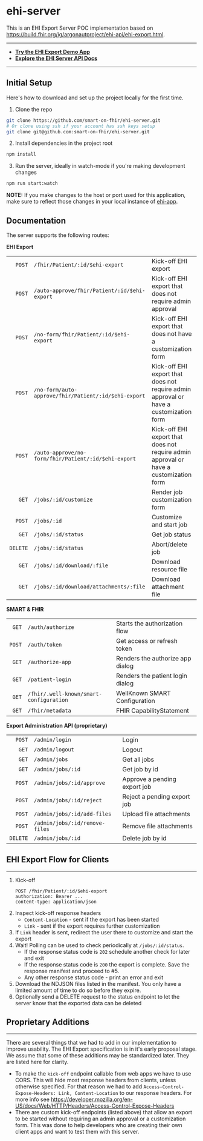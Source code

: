# ehi-server
This is an EHI Export Server POC implementation based on https://build.fhir.org/ig/argonautproject/ehi-api/ehi-export.html.

---
- **[Try the EHI Export Demo App](https://ehi-app.smarthealthit.org/)**
- **[Explore the EHI Server API Docs](https://docs.smarthealthit.org/ehi-server/)**
---

## Initial Setup

Here's how to download and set up the project locally for the first time.

1. Clone the repo

```sh
git clone https://github.com/smart-on-fhir/ehi-server.git
# Or clone using ssh if your account has ssh keys setup
git clone git@github.com:smart-on-fhir/ehi-server.git
```

2. Install dependencies in the project root

```sh
npm install
```

3. Run the server, ideally in watch-mode if you're making development changes
```sh
npm run start:watch
```

**NOTE:** If you make changes to the host or port used for this application, make sure to reflect those changes in your local instance of [ehi-app](https://github.com/smart-on-fhir/ehi-app).

## Documentation

The server supports the following routes:

**EHI Export**

|        |                                                      |                                                                                       |
|-------:|------------------------------------------------------|---------------------------------------------------------------------------------------|
|`POST`  | `/fhir/Patient/:id/$ehi-export`                      | Kick-off EHI export                                                                   |
|`POST`  | `/auto-approve/fhir/Patient/:id/$ehi-export`         | Kick-off EHI export that does not require admin approval                              |
|`POST`  | `/no-form/fhir/Patient/:id/$ehi-export`              | Kick-off EHI export that does not have a customization form                           |
|`POST`  | `/no-form/auto-approve/fhir/Patient/:id/$ehi-export` | Kick-off EHI export that does not require admin approval or have a customization form |
|`POST`  | `/auto-approve/no-form/fhir/Patient/:id/$ehi-export` | Kick-off EHI export that does not require admin approval or have a customization form |
|`GET`   | `/jobs/:id/customize`                                | Render job customization form                                                         |
|`POST`  | `/jobs/:id`                                          | Customize and start job                                                               |
|`GET`   | `/jobs/:id/status`                                   | Get job status                                                                        |
|`DELETE`| `/jobs/:id/status`                                   | Abort/delete job                                                                      |
|`GET`   | `/jobs/:id/download/:file`                           | Download resource file                                                                |
|`GET`   | `/jobs/:id/download/attachments/:file`               | Download attachment file                                                              |


**SMART & FHIR**

|      |                                       |                                 |
|-----:|---------------------------------------|---------------------------------|
|`GET` |`/auth/authorize`                      | Starts the authorization flow   |
|`POST`|`/auth/token`                          | Get access or refresh token     |
|`GET` |`/authorize-app`                       | Renders the authorize app dialog|
|`GET` |`/patient-login`                       | Renders the patient login dialog|
|`GET` |`/fhir/.well-known/smart-configuration`| WellKnown SMART Configuration   |
|`GET` |`/fhir/metadata`                       | FHIR CapabilityStatement        |


**Export Administration API (proprietary)**

|        |                              |                              |
|-------:|------------------------------|------------------------------|
|`POST`  |`/admin/login`                | Login                        |
|`GET`   |`/admin/logout`               | Logout                       |
|`GET`   |`/admin/jobs`                 | Get all jobs                 |
|`GET`   |`/admin/jobs/:id`             | Get job by id                |
|`POST`  |`/admin/jobs/:id/approve`     | Approve a pending export job |
|`POST`  |`/admin/jobs/:id/reject`      | Reject a pending export job  |
|`POST`  |`/admin/jobs/:id/add-files`   | Upload file attachments      |
|`POST`  |`/admin/jobs/:id/remove-files`| Remove file attachments      |
|`DELETE`|`/admin/jobs/:id`             | Delete job by id             |



## EHI Export Flow for Clients
----

1. Kick-off
   ```http
   POST /fhir/Patient/:id/$ehi-export
   authorization: Bearer ...
   content-type: application/json
   ```
2. Inspect kick-off response headers
   - `Content-Location` - sent if the export has been started
   - `Link` - sent if the export requires further customization
3. If `Link` header is sent, redirect the user there to customize and start the export
4. Wait! Polling can be used to check periodically at `/jobs/:id/status`.
   - If the response status code is `202` schedule another check for later and exit
   - If the response status code is `200` the export is complete. Save the response manifest and proceed to #5.
   - Any other response status code - print an error and exit
5. Download the NDJSON files listed in the manifest. You only have a limited amount of time to do so before they expire.
6. Optionally send a DELETE request to the status endpoint to let the server know that the exported data can be deleted



## Proprietary Additions
----
There are several things that we had to add in our implementation to improve usability. The EHI Export specification is in it's early proposal stage. We assume that some of these additions may be standardized later. They are listed here for clarity.
- To make the `kick-off` endpoint callable from web apps we have to use CORS. This will hide most
   response headers from clients, unless otherwise specified. For that reason we had to add
   `Access-Control-Expose-Headers: Link, Content-Location` to our response headers. For more info
   see https://developer.mozilla.org/en-US/docs/Web/HTTP/Headers/Access-Control-Expose-Headers
- There are custom kick-off endpoints (listed above) that allow an export to be started without
  requiring an admin approval or a customization form. This was done to help developers who are
  creating their own client apps and want to test them with this server.
  

